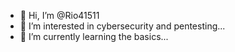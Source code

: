 - 👋 Hi, I’m @Rio41511
- 👀 I’m interested in cybersecurity and pentesting...
- 🌱 I’m currently learning the basics...

